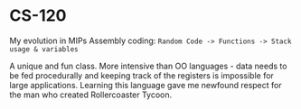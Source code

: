 # CS-120

My evolution in MIPs Assembly coding:
`Random Code -> Functions -> Stack usage & variables`

A unique and fun class. More intensive than OO languages - data needs to be fed procedurally and keeping track of the registers is impossible for large applications. Learning this language gave me newfound respect for the man who created Rollercoaster Tycoon.
